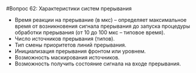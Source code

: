 ﻿#Вопрос 62: Характеристики систем прерывания

* Время реакции на прерывание (в мкс) – определяет максимальное время от
возникновения сигнала прерывания до запуска процедуры обработки прерывания
(от 10 до 100 мкс – типовое время).
* Число источников прерывания (типов).
* Тип смены приоритетов линий прерывания.
* Инициализация прерывания фронтом или уровнем.
* Возможность маскирования источников.
* Возможность получить состояние сигнала на входе прерывания.
